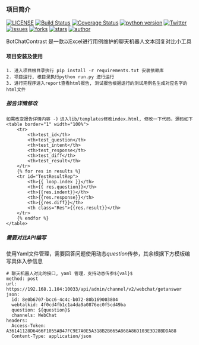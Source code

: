 
### 项目简介
[![LICENSE](https://img.shields.io/badge/license-MIT-green.svg)](https://github.com/xiaoxiaolulu/BotChatContrast/blob/master/LICENSE) [![Build Status](https://travis-ci.org/xiaoxiaolulu/BotChatContrast.svg?branch=master)](https://travis-ci.org/xiaoxiaolulu/BotChatContrast) [![Coverage Status](https://coveralls.io/repos/github/xiaoxiaolulu/BotChatContrast/badge.svg)](https://coveralls.io/github/xiaoxiaolulu/BotChatContrast) [![python version](https://img.shields.io/badge/python-3.4%7C3.5%7C3.6%7C3.7-blue.svg)](https://github.com/xiaoxiaolulu/BotChatContrast) [![Twitter](https://img.shields.io/twitter/url/https/github.com/xiaoxiaolulu/BotChatContrast.svg?style=social)](https://github.com/xiaoxiaolulu/BotChatContrast) [![issues](https://img.shields.io/github/issues/xiaoxiaolulu/BotChatContrast.svg)](https://github.com/xiaoxiaolulu/BotChatContrast) [![forks](https://img.shields.io/github/forks/xiaoxiaolulu/BotChatContrast.svg)](https://github.com/xiaoxiaolulu/BotChatContrast) [![stars](https://img.shields.io/github/stars/xiaoxiaolulu/BotChatContrast.svg)](https://github.com/xiaoxiaolulu/BotChatContrast) [![author](https://img.shields.io/badge/autho-Null-orange.svg)](https://github.com/xiaoxiaolulu/BotChatContrast) 

BotChatContrast 是一款以Excel进行用例维护的聊天机器人文本回复对比小工具

#### 项目安装及使用
```text
1. 进入项目根目录执行 pip install -r requirements.txt 安装依赖库
2. 项目运行, 根目录执行python run.py 进行运行
3. 进行完程序进入report查看html报告, 测试报告根据运行的测试用例名生成对应名字的html文件
```


##### 报告详情修改
```text
如需改变报告详情内容 -》进入lib/templates修改index.html, 修改一下代码，源码如下
<table border="1" width="100%">
    <tr>
        <th>test_id</th>
        <th>test_question</th>
        <th>test_intent</th>
        <th>test_response</th>
        <th>test_diff</th>
        <th>test_result</th>
    </tr>
    {% for res in results %}
    <tr id="TestResultRep">
        <th>{{ loop.index }}</th>
        <th>{{ res.question}}</th>
        <th>{{res.indent}}</th>
        <th>{{res.response}}</th>
        <th>{{res.diff}}</th>
        <th class="Res">{{res.result}}</th>
    </tr>
    {% endfor %}
</table>
```

##### 需要对比API编写
使用Yaml文件管理，需要回答问题使用动态${question}$传参，其余根据下方模板编写具体入参信息
```text
# 聊天机器人对比的接口, yaml 管理，支持动态传参${val}$
method: post
url: https://192.168.1.104:10033/api/admin/channel/v2/webchat/getanswer
json:
  id: 8e0b6707-bcc6-4c4c-b072-80b169003804
  webtalkid: 4f0cd4fb1c1a4da9a0876ec0f5cd49ba
  question: ${question}$
  channels: WebChat
headers:
  Access-Token: A36141128D6466F1055AB47FC9E7A0E5A318B2B665A868A86D103E3D28BDDA88
  Content-Type: application/json
```
